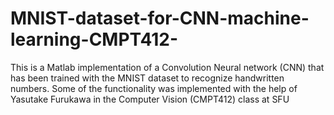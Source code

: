 # MNIST-dataset-for-CNN-machine-learning-CMPT412-
This is a Matlab implementation of a Convolution Neural network (CNN) that has been trained with the MNIST dataset to recognize handwritten numbers. Some of the functionality was implemented with the help of Yasutake Furukawa in the Computer Vision (CMPT412) class at SFU
